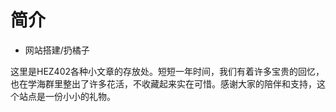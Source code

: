 # 简介
* 网站搭建/扔橘子

这里是HEZ402各种小文章的存放处。短短一年时间，我们有着许多宝贵的回忆，也在学海群里整出了许多花活，不收藏起来实在可惜。感谢大家的陪伴和支持，这个站点是一份小小的礼物。